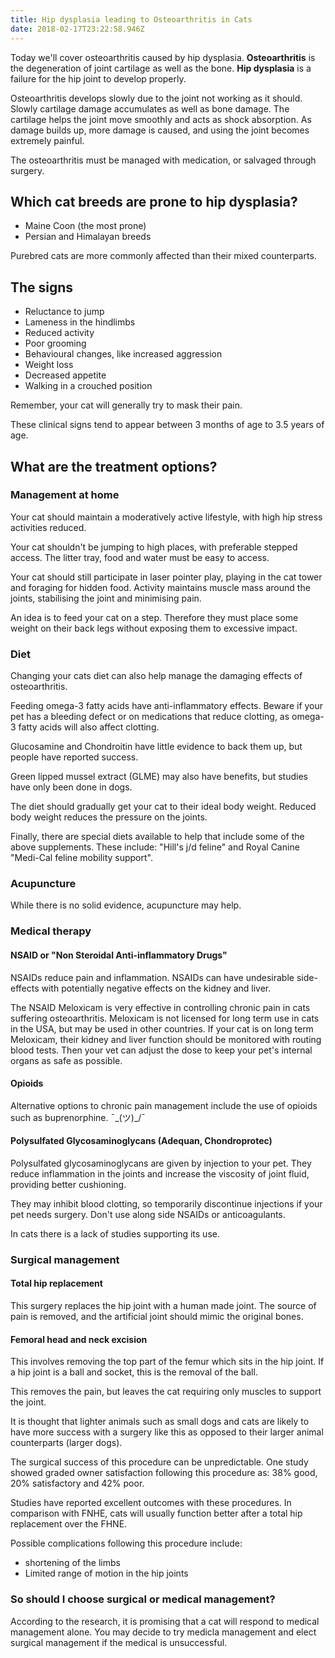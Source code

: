 ```yaml
---
title: Hip dysplasia leading to Osteoarthritis in Cats
date: 2018-02-17T23:22:58.946Z
---
```


Today we'll cover osteoarthritis caused by hip dysplasia.
__Osteoarthritis__ is the degeneration of joint cartilage as well as the bone.
__Hip dysplasia__ is a failure for the hip joint to develop properly.

Osteoarthritis develops slowly due to the joint not working as it should.
Slowly cartilage damage accumulates as well as bone damage.
The cartilage helps the joint move smoothly and acts as shock absorption.
As damage builds up, more damage is caused, and using the joint becomes extremely painful.

The osteoarthritis must be managed with medication, or salvaged through surgery.


## Which cat breeds are prone to hip dysplasia?

* Maine Coon (the most prone)
* Persian and Himalayan breeds

Purebred cats are more commonly affected than their mixed counterparts.

## The signs

* Reluctance to jump
* Lameness in the hindlimbs
* Reduced activity
* Poor grooming
* Behavioural changes, like increased aggression
* Weight loss
* Decreased appetite
* Walking in a crouched position

Remember, your cat will generally try to mask their pain.

These clinical signs tend to appear between 3 months of age to 3.5 years of age.


## What are the treatment options?

### Management at home

Your cat should maintain a moderatively active lifestyle, with high hip stress activities reduced.

Your cat shouldn't be jumping to high places, with preferable stepped access.
The litter tray, food and water must be easy to access.

Your cat should still participate in laser pointer play, playing in the cat tower and foraging for hidden food. Activity maintains muscle mass around the joints, stabilising the joint and minimising pain.

An idea is to feed your cat on a step. Therefore they must place some weight on their back legs without exposing them to excessive impact.

### Diet

Changing your cats diet can also help manage the damaging effects of osteoarthritis.

Feeding omega-3 fatty acids have anti-inflammatory effects. Beware if your pet has a bleeding defect or on medications that reduce clotting, as omega-3 fatty acids will also affect clotting.

Glucosamine and Chondroitin have little evidence to back them up, but people have reported success.

Green lipped mussel extract (GLME) may also have benefits, but studies have only been done in dogs.

The diet should gradually get your cat to their ideal body weight.
Reduced body weight reduces the pressure on the joints.

Finally, there are special diets available to help that include some of the above supplements. These include: "Hill's j/d feline" and Royal Canine "Medi-Cal feline mobility support".

### Acupuncture

While there is no solid evidence, acupuncture may help.

### Medical therapy

#### NSAID or "Non Steroidal Anti-inflammatory Drugs"

NSAIDs reduce pain and inflammation. NSAIDs can have undesirable side-effects with potentially negative effects on the kidney and liver.

The NSAID Meloxicam is very effective in controlling chronic pain in cats suffering osteoarthritis.
Meloxicam is not licensed for long term use in cats in the USA, but may be used in other countries.
If your cat is on long term Meloxicam, their kidney and liver function should be monitored with routing blood tests.
Then your vet can adjust the dose to keep your pet's internal organs as safe as possible.

#### Opioids

Alternative options to chronic pain management include the use of opioids such as buprenorphine. ¯\_(ツ)_/¯

#### Polysulfated Glycosaminoglycans (Adequan, Chondroprotec)

Polysulfated glycosaminoglycans are given by injection to your pet. They reduce inflammation in the joints and increase the viscosity of joint fluid, providing better cushioning. 

They may inhibit blood clotting, so temporarily discontinue injections if your pet needs surgery.
Don't use along side NSAIDs or anticoagulants.

In cats there is a lack of studies supporting its use.

### Surgical management


#### Total hip replacement

This surgery replaces the hip joint with a human made joint. The source of pain is removed, and the artificial joint should mimic the original bones.

#### Femoral head and neck excision

This involves removing the top part of the femur which sits in the hip joint. If a hip joint is a ball and socket, this is the removal of the ball.

This removes the pain, but leaves the cat requiring only muscles to support the joint.

It is thought that lighter animals such as small dogs and cats are likely to have more success with a surgery like this as opposed to their larger animal counterparts (larger dogs). 

The surgical success of this procedure can be unpredictable. One study showed graded owner satisfaction following this procedure as: 38% good, 20% satisfactory and 42% poor. 


Studies have reported excellent outcomes with these procedures. In comparison with FNHE, cats will usually function better after a total hip replacement over the FHNE. 



Possible complications following this procedure include:
* shortening of the limbs
* Limited range of motion in the hip joints

### So should I choose surgical or medical management?



According to the research, it is promising that a cat will respond to medical management alone. You may decide to try medicla management and elect surgical management if the medical is unsuccessful. 


  


